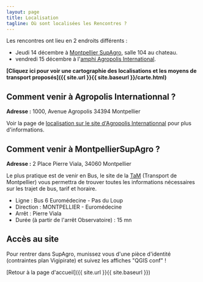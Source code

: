 ```yaml
---
layout: page
title: Localisation
tagline: Où sont localisées les Rencontres ?
---
```


Les rencontres ont lieu en 2 endroits différents :
* Jeudi 14 décembre à [Montpellier SupAgro](https://www.supagro.fr), salle 104 au chateau.
* vendredi 15 décembre à l'[amphi Agropolis International](http://www.agropolis.fr/pratique/locaux.php).

**[Cliquez ici pour voir une cartographie des localisations et les moyens de transport proposés]({{ site.url }}{{ site.baseurl }}/carte.html)**

## Comment venir à Agropolis Internationnal ?

**Adresse :** 1000, Avenue Agropolis 34394 Montpellier

Voir la page de [localisation sur le site d'Agropolis Internationnal](http://www.agropolis.fr/pratique/acces.php) pour plus d'informations.

## Comment venir à MontpellierSupAgro ?

**Adresse :** 2 Place Pierre Viala, 34060 Montpellier

Le plus pratique est de venir en Bus, le site de la [TaM](http://www.tam-voyages.com/index.asp) (Transport de Montpellier) vous permettra de trouver toutes les informations nécessaires sur les trajet de bus, tarif et horaire.

* Ligne :  Bus   6    Euromédecine - Pas du Loup
* Direction :  MONTPELLIER - Euromédecine
* Arrêt :  Pierre Viala
* Durée (à partir de l'arrêt Observatoire) : 15 mn

## Accès au site

Pour rentrer dans SupAgro, munissez vous d'une pièce d'identité (contraintes plan Vigipirate) et suivez les affiches "QGIS conf" !

[Retour à la page d'accueil]({{ site.url }}{{ site.baseurl }})
